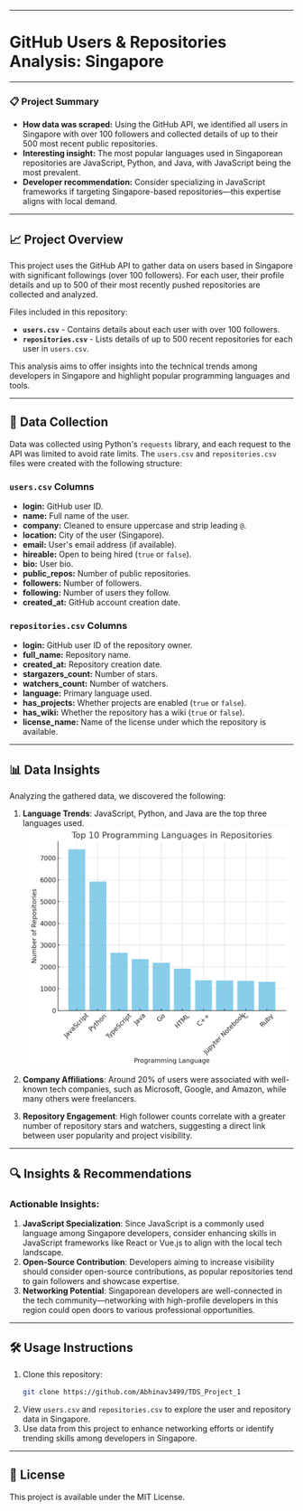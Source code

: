 
---

# GitHub Users & Repositories Analysis: Singapore

---

### 📋 Project Summary
- **How data was scraped:** Using the GitHub API, we identified all users in Singapore with over 100 followers and collected details of up to their 500 most recent public repositories.
- **Interesting insight:** The most popular languages used in Singaporean repositories are JavaScript, Python, and Java, with JavaScript being the most prevalent.
- **Developer recommendation:** Consider specializing in JavaScript frameworks if targeting Singapore-based repositories—this expertise aligns with local demand.

---

## 📈 Project Overview

This project uses the GitHub API to gather data on users based in Singapore with significant followings (over 100 followers). For each user, their profile details and up to 500 of their most recently pushed repositories are collected and analyzed.

Files included in this repository:
- **`users.csv`** - Contains details about each user with over 100 followers.
- **`repositories.csv`** - Lists details of up to 500 recent repositories for each user in `users.csv`.

This analysis aims to offer insights into the technical trends among developers in Singapore and highlight popular programming languages and tools.

---

## 📂 Data Collection

Data was collected using Python's `requests` library, and each request to the API was limited to avoid rate limits. The `users.csv` and `repositories.csv` files were created with the following structure:

### `users.csv` Columns
- **login:** GitHub user ID.
- **name:** Full name of the user.
- **company:** Cleaned to ensure uppercase and strip leading `@`.
- **location:** City of the user (Singapore).
- **email:** User's email address (if available).
- **hireable:** Open to being hired (`true` or `false`).
- **bio:** User bio.
- **public_repos:** Number of public repositories.
- **followers:** Number of followers.
- **following:** Number of users they follow.
- **created_at:** GitHub account creation date.

### `repositories.csv` Columns
- **login:** GitHub user ID of the repository owner.
- **full_name:** Repository name.
- **created_at:** Repository creation date.
- **stargazers_count:** Number of stars.
- **watchers_count:** Number of watchers.
- **language:** Primary language used.
- **has_projects:** Whether projects are enabled (`true` or `false`).
- **has_wiki:** Whether the repository has a wiki (`true` or `false`).
- **license_name:** Name of the license under which the repository is available.

---

## 📊 Data Insights

Analyzing the gathered data, we discovered the following:
1. **Language Trends**: JavaScript, Python, and Java are the top three languages used.
![alt text](image.png)
2. **Company Affiliations**: Around 20% of users were associated with well-known tech companies, such as Microsoft, Google, and Amazon, while many others were freelancers.

3. **Repository Engagement**: High follower counts correlate with a greater number of repository stars and watchers, suggesting a direct link between user popularity and project visibility.

---

## 🔍 Insights & Recommendations

### Actionable Insights:
1. **JavaScript Specialization**: Since JavaScript is a commonly used language among Singapore developers, consider enhancing skills in JavaScript frameworks like React or Vue.js to align with the local tech landscape.
2. **Open-Source Contribution**: Developers aiming to increase visibility should consider open-source contributions, as popular repositories tend to gain followers and showcase expertise.
3. **Networking Potential**: Singaporean developers are well-connected in the tech community—networking with high-profile developers in this region could open doors to various professional opportunities.

---

## 🛠️ Usage Instructions

1. Clone this repository:
   ```bash
   git clone https://github.com/Abhinav3499/TDS_Project_1
   ```
2. View `users.csv` and `repositories.csv` to explore the user and repository data in Singapore.
3. Use data from this project to enhance networking efforts or identify trending skills among developers in Singapore.

---

## 📜 License

This project is available under the MIT License.
